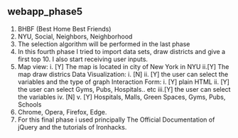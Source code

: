 ## webapp_phase5

1.  BHBF (Best Home Best Friends)
2.   NYU, Social, Neighbors, Neighborhood
3.  The selection algorithm will be performed in the last phase
4.  In this fourth phase I tried to import data sets, draw districts and give a first top 10. I also start receiving user inputs.
5.    Map view: 
        i. [Y] The map is located in city of New York in NYU
        ii.[Y] The map draw districs
     Data Visualization:
        i.  [N]
        ii. [Y] the user can select the variables and the type of graph
      Interaction Form:
        i.  [Y]  plain HTML 
        ii. [Y] the user can select Gyms, Pubs, Hospitals.. etc
        iii.[Y] the user can select the variables
        iv. [N]
        v.  [Y] Hospitals, Malls, Green Spaces, Gyms, Pubs, Schools
6.  Chrome, Opera, Firefox, Edge.
7.  For this final phase i used principally The Official  Documentation of jQuery and the tutorials of Ironhacks.
